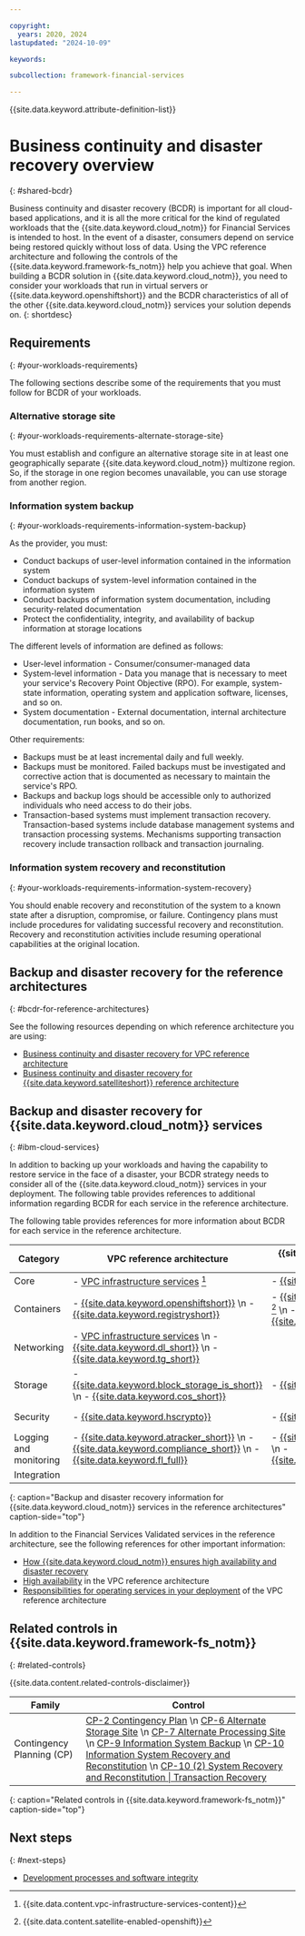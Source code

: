 ```yaml
---

copyright:
  years: 2020, 2024
lastupdated: "2024-10-09"

keywords: 

subcollection: framework-financial-services

---
```


{{site.data.keyword.attribute-definition-list}}

# Business continuity and disaster recovery overview
{: #shared-bcdr}

Business continuity and disaster recovery (BCDR) is important for all cloud-based applications, and it is all the more critical for the kind of regulated workloads that the {{site.data.keyword.cloud_notm}} for Financial Services is intended to host. In the event of a disaster, consumers depend on service being restored quickly without loss of data. Using the VPC reference architecture and following the controls of the {{site.data.keyword.framework-fs_notm}} help you achieve that goal. When building a BCDR solution in {{site.data.keyword.cloud_notm}}, you need to consider your workloads that run in virtual servers or {{site.data.keyword.openshiftshort}} and the BCDR characteristics of all of the other {{site.data.keyword.cloud_notm}} services your solution depends on.
{: shortdesc}

## Requirements
{: #your-workloads-requirements}

The following sections describe some of the requirements that you must follow for BCDR of your workloads.

### Alternative storage site 
{: #your-workloads-requirements-alternate-storage-site}

You must establish and configure an alternative storage site in at least one geographically separate {{site.data.keyword.cloud_notm}} multizone region. So, if the storage in one region becomes unavailable, you can use storage from another region.



### Information system backup
{: #your-workloads-requirements-information-system-backup}

As the provider, you must:

* Conduct backups of user-level information contained in the information system
* Conduct backups of system-level information contained in the information system
* Conduct backups of information system documentation, including security-related documentation
* Protect the confidentiality, integrity, and availability of backup information at storage locations  

The different levels of information are defined as follows:

* User-level information - Consumer/consumer-managed data
* System-level information - Data you manage that is necessary to meet your service's Recovery Point Objective (RPO). For example, system-state information, operating system and application software, licenses, and so on.
* System documentation - External documentation, internal architecture documentation, run books, and so on.

Other requirements:

* Backups must be at least incremental daily and full weekly.
* Backups must be monitored. Failed backups must be investigated and corrective action that is documented as necessary to maintain the service's RPO.
* Backups and backup logs should be accessible only to authorized individuals who need access to do their jobs.
* Transaction-based systems must implement transaction recovery. Transaction-based systems include database management systems and transaction processing systems. Mechanisms supporting transaction recovery include transaction rollback and transaction journaling.

### Information system recovery and reconstitution
{: #your-workloads-requirements-information-system-recovery}

You should enable recovery and reconstitution of the system to a known state after a disruption, compromise, or failure. Contingency plans must include procedures for validating successful recovery and reconstitution.  Recovery and reconstitution activities include resuming operational capabilities at the original location.

## Backup and disaster recovery for the reference architectures
{: #bcdr-for-reference-architectures}

See the following resources depending on which reference architecture you are using:

- [Business continuity and disaster recovery for VPC reference architecture](/docs/framework-financial-services?topic=framework-financial-services-vpc-architecture-bcdr)
- [Business continuity and disaster recovery for {{site.data.keyword.satelliteshort}} reference architecture](/docs/framework-financial-services?topic=framework-financial-services-satellite-architecture-bcdr)

## Backup and disaster recovery for {{site.data.keyword.cloud_notm}} services
{: #ibm-cloud-services}

In addition to backing up your workloads and having the capability to restore service in the face of a disaster, your BCDR strategy needs to consider all of the {{site.data.keyword.cloud_notm}} services in your deployment. The following table provides references to additional information regarding BCDR for each service in the reference architecture.

The following table provides references for more information about BCDR for each service in the reference architecture.

| Category | VPC reference architecture | {{site.data.keyword.satelliteshort}} reference architecture | Optional for both |
|----------|-------------------|-------------------|-------------------|
| Core  | - [VPC infrastructure services](/vpc?topic=vpc-ha-dr-vpc) [^tabletext] | - [{{site.data.keyword.satelliteshort}}](/docs/satellite?topic=satellite-ha) |  |
| Containers  | - [{{site.data.keyword.openshiftshort}}](/docs/openshift?topic=openshift-ha) \n - [{{site.data.keyword.registryshort}}](/docs/Registry?topic=Registry-ha-dr) | - [{{site.data.keyword.openshiftshort}}](/docs/openshift?topic=openshift-ha) [^tabletext-satellite-enabled-openshift] \n - [{{site.data.keyword.registryshort}}](/docs/Registry?topic=Registry-ha-dr) |  |
| Networking  | - [VPC infrastructure services](/vpc?topic=vpc-ha-dr-vpc) \n - [{{site.data.keyword.dl_short}}](/docs/dl?topic=dl-ha-dr) \n - [{{site.data.keyword.tg_short}}](/docs/transit-gateway?topic=transit-gateway-ha-dr#disaster-recovery)  |  |  |
| Storage  | - [{{site.data.keyword.block_storage_is_short}}](/vpc?topic=vpc-ha-dr-vpc) \n - [{{site.data.keyword.cos_short}}](/docs/cloud-object-storage?topic=cloud-object-storage-endpoints#endpoints-geo) | - [{{site.data.keyword.cos_short}}](/docs/cloud-object-storage?topic=cloud-object-storage-endpoints#endpoints-geo) |  |
| Security  | - [{{site.data.keyword.hscrypto}}](/docs/hs-crypto?topic=hs-crypto-ha-dr#cross-region-disaster-recovery)  | - [{{site.data.keyword.hscrypto}}](/docs/hs-crypto?topic=hs-crypto-ha-dr#cross-region-disaster-recovery)  | - [{{site.data.keyword.appid_short_notm}}](/docs/appid?topic=appid-ha-dr)  |
| Logging and monitoring  | - [{{site.data.keyword.atracker_short}}](/docs/activity-tracker?topic=activity-tracker-ha-dr) \n - [{{site.data.keyword.compliance_short}}](/docs/security-compliance?topic=security-compliance-ha-dr) \n - [{{site.data.keyword.fl_full}}](/vpc?topic=vpc-ha-dr-vpc)  | - [{{site.data.keyword.atracker_short}}](/docs/activity-tracker?topic=activity-tracker-ha-dr) \n - [{{site.data.keyword.compliance_short}}](/docs/security-compliance?topic=security-compliance-ha-dr) |  |
| Integration  |  |  | - [{{site.data.keyword.messagehub}}](/docs/EventStreams?topic=EventStreams-disaster_recovery_scenario) |
{: caption="Backup and disaster recovery information for {{site.data.keyword.cloud_notm}} services in the reference architectures" caption-side="top"}

[^tabletext]: {{site.data.content.vpc-infrastructure-services-content}}

[^tabletext-satellite-enabled-openshift]: {{site.data.content.satellite-enabled-openshift}}

In addition to the Financial Services Validated services in the reference architecture, see the following references for other important information:

* [How {{site.data.keyword.cloud_notm}} ensures high availability and disaster recovery](/docs/overview?topic=overview-zero-downtime)
* [High availability](/docs/framework-financial-services?topic=framework-financial-services-shared-high-availability) in the VPC reference architecture
* [Responsibilities for operating services in your deployment](/docs/framework-financial-services?topic=framework-financial-services-shared-responsibilities) of the VPC reference architecture

## Related controls in {{site.data.keyword.framework-fs_notm}} 
{: #related-controls}

{{site.data.content.related-controls-disclaimer}}


| Family              | Control                                           |
|---------------------|---------------------------------------------------|
| Contingency Planning (CP) | [CP-2 Contingency Plan](/docs/framework-financial-services-controls?topic=framework-financial-services-controls-cp-2) \n [CP-6 Alternate Storage Site](/docs/framework-financial-services-controls?topic=framework-financial-services-controls-cp-6) \n [CP-7 Alternate Processing Site](/docs/framework-financial-services-controls?topic=framework-financial-services-controls-cp-7) \n [CP-9 Information System Backup](/docs/framework-financial-services-controls?topic=framework-financial-services-controls-cp-9) \n [CP-10 Information System Recovery and Reconstitution](/docs/framework-financial-services-controls?topic=framework-financial-services-controls-cp-10) \n [CP-10 (2) System Recovery and Reconstitution &#124; Transaction Recovery](/docs/framework-financial-services-controls?topic=framework-financial-services-controls-cp-10.2)  |
{: caption="Related controls in {{site.data.keyword.framework-fs_notm}}" caption-side="top"}

## Next steps
{: #next-steps}

* [Development processes and software integrity](/docs/framework-financial-services?topic=framework-financial-services-shared-development-processes)
